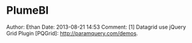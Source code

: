 PlumeBI
=======

Author: Ethan
Date: 2013-08-21 14:53
Comment:
[1] Datagrid use jQuery Grid Plugin [PQGrid]: http://paramquery.com/demos.

